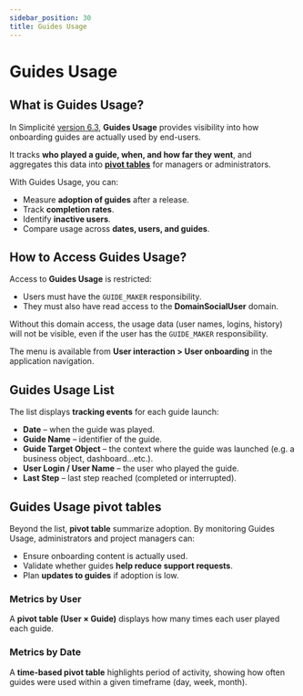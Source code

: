 ```yaml
---
sidebar_position: 30
title: Guides Usage
---
```


# Guides Usage

## What is Guides Usage?

In Simplicité [version 6.3](/versions/release-notes/v6-3), **Guides Usage** provides visibility into how onboarding guides are actually used by end-users.  

It tracks **who played a guide, when, and how far they went**, and aggregates this data into **[pivot tables](/userinterface/objectsrendering/pivot-table)** for managers or administrators.  

With Guides Usage, you can:
- Measure **adoption of guides** after a release.  
- Track **completion rates**.  
- Identify **inactive users**.  
- Compare usage across **dates, users, and guides**.  


## How to Access Guides Usage?

Access to **Guides Usage** is restricted:  

- Users must have the `GUIDE_MAKER` responsibility.  
- They must also have read access to the **DomainSocialUser** domain.  

Without this domain access, the usage data (user names, logins, history) will not be visible, even if the user has the `GUIDE_MAKER` responsibility.  
 
The menu is available from **User interaction > User onboarding** in the application navigation.  


## Guides Usage List

The list displays **tracking events** for each guide launch:

- **Date** – when the guide was played.  
- **Guide Name** – identifier of the guide.  
- **Guide Target Object** – the context where the guide was launched (e.g. a business object, dashboard...etc.).  
- **User Login / User Name** – the user who played the guide.  
- **Last Step** – last step reached (completed or interrupted).  


## Guides Usage pivot tables 

Beyond the list, **pivot table** summarize adoption.
By monitoring Guides Usage, administrators and project managers can:
- Ensure onboarding content is actually used.  
- Validate whether guides **help reduce support requests**.  
- Plan **updates to guides** if adoption is low.  

### Metrics by User
A **pivot table (User × Guide)** displays how many times each user played each guide.

### Metrics by Date
A **time-based pivot table** highlights period of activity, showing how often guides were used within a given timeframe (day, week, month).  





